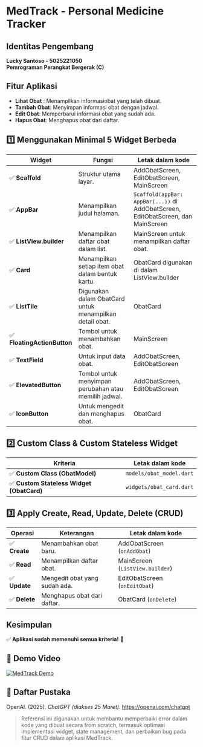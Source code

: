 # MedTrack - Personal Medicine Tracker

## Identitas Pengembang

**Lucky Santoso - 5025221050**  
**Pemrograman Perangkat Bergerak (C)**

## Fitur Aplikasi

- **Lihat Obat** : Menampilkan informasiobat yang telah dibuat.
- **Tambah Obat**: Menyimpan informasi obat dengan jadwal.
- **Edit Obat**: Memperbarui informasi obat yang sudah ada.
- **Hapus Obat**: Menghapus obat dari daftar.

## 1️⃣ Menggunakan Minimal 5 Widget Berbeda

| Widget                      | Fungsi                                                  | Letak dalam kode                                                                 |
| --------------------------- | ------------------------------------------------------- | -------------------------------------------------------------------------------- |
| ✅ **Scaffold**             | Struktur utama layar.                                   | AddObatScreen, EditObatScreen, MainScreen                                        |
| ✅ **AppBar**               | Menampilkan judul halaman.                              | `Scaffold(appBar: AppBar(...))` di AddObatScreen, EditObatScreen, dan MainScreen |
| ✅ **ListView.builder**     | Menampilkan daftar obat dalam list.                     | MainScreen untuk menampilkan daftar obat.                                        |
| ✅ **Card**                 | Menampilkan setiap item obat dalam bentuk kartu.        | ObatCard digunakan di dalam ListView.builder                                     |
| ✅ **ListTile**             | Digunakan dalam ObatCard untuk menampilkan detail obat. | ObatCard                                                                         |
| ✅ **FloatingActionButton** | Tombol untuk menambahkan obat.                          | MainScreen                                                                       |
| ✅ **TextField**            | Untuk input data obat.                                  | AddObatScreen, EditObatScreen                                                    |
| ✅ **ElevatedButton**       | Tombol untuk menyimpan perubahan atau memilih jadwal.   | AddObatScreen, EditObatScreen                                                    |
| ✅ **IconButton**           | Untuk mengedit dan menghapus obat.                      | ObatCard                                                                         |


## 2️⃣ Custom Class & Custom Stateless Widget

| Kriteria                                  | Letak dalam kode         |
| ----------------------------------------- | ------------------------ |
| ✅ **Custom Class (ObatModel)**           | `models/obat_model.dart` |
| ✅ **Custom Stateless Widget (ObatCard)** | `widgets/obat_card.dart` |

## 3️⃣ Apply Create, Read, Update, Delete (CRUD)

| Operasi       | Keterangan                    | Letak dalam kode                |
| ------------- | ----------------------------- | ------------------------------- |
| ✅ **Create** | Menambahkan obat baru.        | AddObatScreen (`onAddObat`)     |
| ✅ **Read**   | Menampilkan daftar obat.      | MainScreen (`ListView.builder`) |
| ✅ **Update** | Mengedit obat yang sudah ada. | EditObatScreen (`onEditObat`)   |
| ✅ **Delete** | Menghapus obat dari daftar.   | ObatCard (`onDelete`)           |

## Kesimpulan

✅ **Aplikasi sudah memenuhi semua kriteria!** 🚀

## 🎥 Demo Video

[![MedTrack Demo](https://img.youtube.com/vi/cpoBCnsh9Ck/0.jpg)](https://youtu.be/cpoBCnsh9Ck)

## 📌 Daftar Pustaka

OpenAI. (2025). _ChatGPT (diakses 25 Maret)_. https://openai.com/chatgpt

> Referensi ini digunakan untuk membantu memperbaiki error dalam kode yang dibuat secara from scratch, termasuk optimasi implementasi widget, state management, dan perbaikan bug pada fitur CRUD dalam aplikasi MedTrack.
